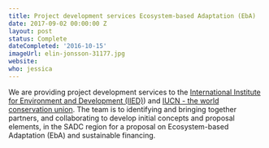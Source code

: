 ```yaml
---
title: Project development services Ecosystem-based Adaptation (EbA)
date: 2017-09-02 00:00:00 Z
layout: post
status: Complete
dateCompleted: '2016-10-15'
imageUrl: elin-jonsson-31177.jpg
website:
who: jessica
---
```


We are providing project development services to the [International Institute for Environment and Development (IIED)](www.iied.org)) and [IUCN - the world conservation union](www.iucn.org). The team is to identifying and bringing together partners, and collaborating to develop initial concepts and proposal elements, in the SADC region for a proposal on Ecosystem-based Adaptation (EbA) and sustainable financing.
